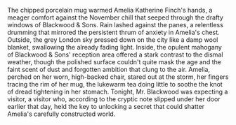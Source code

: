 The chipped porcelain mug warmed Amelia Katherine Finch's hands, a meager comfort against the November chill that seeped through the drafty windows of Blackwood & Sons.  Rain lashed against the panes, a relentless drumming that mirrored the persistent thrum of anxiety in Amelia's chest.  Outside, the grey London sky pressed down on the city like a damp wool blanket, swallowing the already fading light.  Inside, the opulent mahogany of Blackwood & Sons' reception area offered a stark contrast to the dismal weather, though the polished surface couldn't quite mask the age and the faint scent of dust and forgotten ambition that clung to the air.  Amelia, perched on her worn, high-backed chair, stared out at the storm, her fingers tracing the rim of her mug, the lukewarm tea doing little to soothe the knot of dread tightening in her stomach.  Tonight, Mr. Blackwood was expecting a visitor, a visitor who, according to the cryptic note slipped under her door earlier that day, held the key to unlocking a secret that could shatter Amelia's carefully constructed world.
